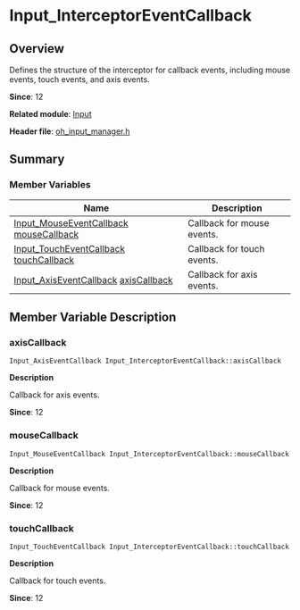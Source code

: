 # Input_InterceptorEventCallback


## Overview

Defines the structure of the interceptor for callback events, including mouse events, touch events, and axis events.

**Since**: 12

**Related module**: [Input](input.md)

**Header file**: [oh_input_manager.h](oh__input__manager_8h.md)

## Summary


### Member Variables

| Name| Description| 
| -------- | -------- |
| [Input_MouseEventCallback](input.md#input_mouseeventcallback) [mouseCallback](#mousecallback) | Callback for mouse events. | 
| [Input_TouchEventCallback](input.md#input_toucheventcallback) [touchCallback](#touchcallback) | Callback for touch events. | 
| [Input_AxisEventCallback](input.md#input_axiseventcallback) [axisCallback](#axiscallback) | Callback for axis events. | 


## Member Variable Description


### axisCallback

```
Input_AxisEventCallback Input_InterceptorEventCallback::axisCallback
```
**Description**

Callback for axis events.

**Since**: 12


### mouseCallback

```
Input_MouseEventCallback Input_InterceptorEventCallback::mouseCallback
```
**Description**

Callback for mouse events.

**Since**: 12


### touchCallback

```
Input_TouchEventCallback Input_InterceptorEventCallback::touchCallback
```
**Description**

Callback for touch events.

**Since**: 12
